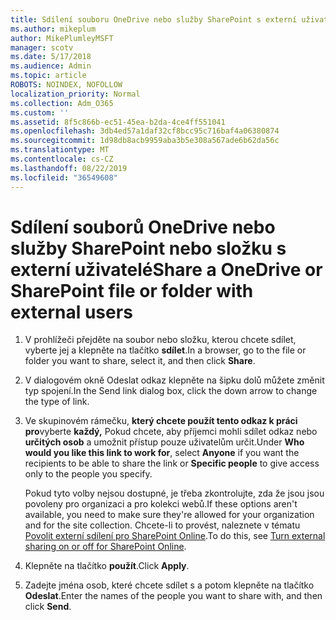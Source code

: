 ```yaml
---
title: Sdílení souboru OneDrive nebo služby SharePoint s externí uživatele
ms.author: mikeplum
author: MikePlumleyMSFT
manager: scotv
ms.date: 5/17/2018
ms.audience: Admin
ms.topic: article
ROBOTS: NOINDEX, NOFOLLOW
localization_priority: Normal
ms.collection: Adm_O365
ms.custom: ''
ms.assetid: 8f5c866b-ec51-45ea-b2da-4ce4ff551041
ms.openlocfilehash: 3db4ed57a1daf32cf8bcc95c716baf4a06380874
ms.sourcegitcommit: 1d98db8acb9959aba3b5e308a567ade6b62da56c
ms.translationtype: MT
ms.contentlocale: cs-CZ
ms.lasthandoff: 08/22/2019
ms.locfileid: "36549608"
---
```

# <a name="share-a-onedrive-or-sharepoint-file-or-folder-with-external-users"></a><span data-ttu-id="9263d-102">Sdílení souborů OneDrive nebo služby SharePoint nebo složku s externí uživatelé</span><span class="sxs-lookup"><span data-stu-id="9263d-102">Share a OneDrive or SharePoint file or folder with external users</span></span>

1. <span data-ttu-id="9263d-103">V prohlížeči přejděte na soubor nebo složku, kterou chcete sdílet, vyberte jej a klepněte na tlačítko **sdílet**.</span><span class="sxs-lookup"><span data-stu-id="9263d-103">In a browser, go to the file or folder you want to share, select it, and then click **Share**.</span></span>
    
2. <span data-ttu-id="9263d-104">V dialogovém okně Odeslat odkaz klepněte na šipku dolů můžete změnit typ spojení.</span><span class="sxs-lookup"><span data-stu-id="9263d-104">In the Send link dialog box, click the down arrow to change the type of link.</span></span>
    
3. <span data-ttu-id="9263d-105">Ve skupinovém rámečku, **který chcete použít tento odkaz k práci pro**vyberte **každý,** Pokud chcete, aby příjemci mohli sdílet odkaz nebo **určitých osob** a umožnit přístup pouze uživatelům určit.</span><span class="sxs-lookup"><span data-stu-id="9263d-105">Under **Who would you like this link to work for**, select **Anyone** if you want the recipients to be able to share the link or **Specific people** to give access only to the people you specify.</span></span> 
    
    <span data-ttu-id="9263d-106">Pokud tyto volby nejsou dostupné, je třeba zkontrolujte, zda že jsou jsou povoleny pro organizaci a pro kolekci webů.</span><span class="sxs-lookup"><span data-stu-id="9263d-106">If these options aren't available, you need to make sure they're allowed for your organization and for the site collection.</span></span> <span data-ttu-id="9263d-107">Chcete-li to provést, naleznete v tématu [Povolit externí sdílení pro SharePoint Online](https://go.microsoft.com/fwlink/?linkid=866426).</span><span class="sxs-lookup"><span data-stu-id="9263d-107">To do this, see [Turn external sharing on or off for SharePoint Online](https://go.microsoft.com/fwlink/?linkid=866426).</span></span>
    
4. <span data-ttu-id="9263d-108">Klepněte na tlačítko **použít**.</span><span class="sxs-lookup"><span data-stu-id="9263d-108">Click **Apply**.</span></span>
    
5. <span data-ttu-id="9263d-109">Zadejte jména osob, které chcete sdílet s a potom klepněte na tlačítko **Odeslat**.</span><span class="sxs-lookup"><span data-stu-id="9263d-109">Enter the names of the people you want to share with, and then click **Send**.</span></span>
    

